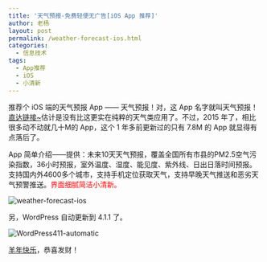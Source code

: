 ```yaml
---
title: '天气预报-免费轻便无广告[iOS App 推荐]'
author: 老杨
layout: post
permalink: /weather-forecast-ios.html
categories:
  - 信息技术
tags:
  - App推荐
  - iOS
  - 小清新
---
```

推荐个 iOS 端的天气预报 App —— 天气预报！对，这 App 名字就叫天气预报！<a href="https://itunes.apple.com/cn/app/tian-qi-yu-bao-shi-shi-tian/id646719781" target="_blank">直达链接~</a>估计是没有比这更实在纯粹的天气类应用了。不过，2015 年了，相比很多动不动就几十M的 App，这个 1 年多前更新过的只有 7.8M 的 App 就显得有点落后了。  


  
App 简单介绍——提供：未来10天天气预报，覆盖全国所有市县的PM2.5空气污染指数，36小时预报，室外温度、湿度、能见度、紫外线、日出日落时间预报。支持国内外4600多个城市，支持手机定位获取天气，支持早晚天气推送和恶劣天气预警推送。<span style = "color:red;">界面细腻简洁小清新。</span>

![ weather-forecast-ios ][1]

另，WordPress 自动更新到 4.1.1 了。

![ WordPress411-automatic ][2]

<a href="http://cyhour.com/2015-happy-new-year.html" target="_blank">羊年快乐</a>，恭喜发财！

 [1]: http://cyhour.com/wp-content/uploads/2015/02/weather-forecast-ios.png
 [2]: http://cyhour.com/wp-content/uploads/2015/02/WordPress411-automatic.png